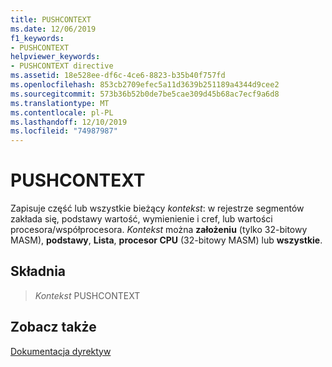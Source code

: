 ```yaml
---
title: PUSHCONTEXT
ms.date: 12/06/2019
f1_keywords:
- PUSHCONTEXT
helpviewer_keywords:
- PUSHCONTEXT directive
ms.assetid: 18e528ee-df6c-4ce6-8823-b35b40f757fd
ms.openlocfilehash: 853cb2709efec5a11d3639b251189a4344d9cee2
ms.sourcegitcommit: 573b36b52b0de7be5cae309d45b68ac7ecf9a6d8
ms.translationtype: MT
ms.contentlocale: pl-PL
ms.lasthandoff: 12/10/2019
ms.locfileid: "74987987"
---
```

# <a name="pushcontext"></a>PUSHCONTEXT

Zapisuje część lub wszystkie bieżący *kontekst*: w rejestrze segmentów zakłada się, podstawy wartość, wymienienie i cref, lub wartości procesora/współprocesora. *Kontekst* można **założeniu** (tylko 32-bitowy MASM), **podstawy**, **Lista**, **procesor CPU** (32-bitowy MASM) lub **wszystkie**.

## <a name="syntax"></a>Składnia

> *Kontekst* PUSHCONTEXT

## <a name="see-also"></a>Zobacz także

[Dokumentacja dyrektyw](directives-reference.md)
